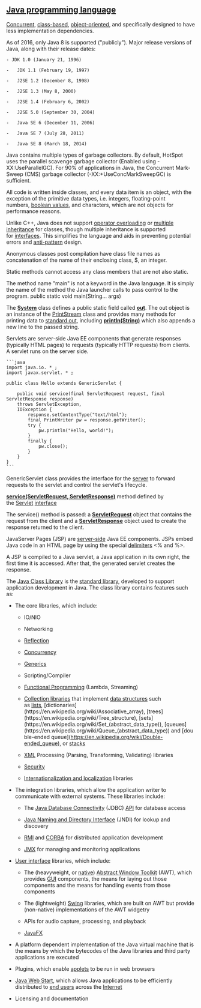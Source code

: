 [Java programming language](https://en.wikipedia.org/wiki/Java_(programming_language))
--------------------------------------------------------------------------------------

[Concurrent](https://en.wikipedia.org/wiki/Concurrent_computing), [class-based](https://en.wikipedia.org/wiki/Class-based_programming), [object-oriented](https://en.wikipedia.org/wiki/Object-oriented_programming), and specifically designed to have less implementation dependencies.

As of 2016, only Java 8 is supported ("publicly"). Major release versions of Java, along with their release dates:

    - JDK 1.0 (January 21, 1996)

    -   JDK 1.1 (February 19, 1997)

    -   J2SE 1.2 (December 8, 1998)

    -   J2SE 1.3 (May 8, 2000)

    -   J2SE 1.4 (February 6, 2002)

    -   J2SE 5.0 (September 30, 2004)

    -   Java SE 6 (December 11, 2006)

    -   Java SE 7 (July 28, 2011)

    -   Java SE 8 (March 18, 2014)

	
Java contains multiple types of garbage collectors. By default, HotSpot uses the parallel scavenge garbage collector (Enabled using -XX:UseParallelGC). For 90% of applications in Java, the Concurrent Mark-Sweep (CMS) garbage collector (-XX:+UseConcMarkSweepGC) is sufficient.

All code is written inside classes, and every data item is an object, with the exception of the primitive data types, i.e. integers, floating-point numbers, [boolean values](https://en.wikipedia.org/wiki/Boolean_data_type), and characters, which are not objects for performance reasons.

Unlike C++, Java does not support [operator overloading](https://en.wikipedia.org/wiki/Operator_overloading) or [multiple inheritance](https://en.wikipedia.org/wiki/Multiple_inheritance) for classes, though multiple inheritance is supported for [interfaces](https://en.wikipedia.org/wiki/Interface_(Java)). This simplifies the language and aids in preventing potential errors and [anti-pattern](https://en.wikipedia.org/wiki/Anti-pattern) design.

Anonymous classes post compilation have class file names as concatenation of the name of their enclosing class, $, an integer.

Static methods cannot access any class members that are not also static.

The method name "main" is not a keyword in the Java language. It is simply the name of the method the Java launcher calls to pass control to the program. public static void main(String... args)

The [**System**](https://docs.oracle.com/javase/8/docs/api/java/lang/System.html) class defines a public static field called [**out**](https://docs.oracle.com/javase/8/docs/api/java/lang/System.html#out). The out object is an instance of the [PrintStream](https://docs.oracle.com/javase/8/docs/api/java/io/PrintStream.html) class and provides many methods for printing data to [standard out](https://en.wikipedia.org/wiki/Standard_streams), including [**println(String)**](https://docs.oracle.com/javase/8/docs/api/java/io/PrintStream.html#println(java.lang.String)) which also appends a new line to the passed string.

Servlets are server-side Java EE components that generate responses (typically HTML pages) to requests (typically HTTP requests) from clients. A servlet runs on the server side.


	```java
	import java.io. * ;
	import javax.servlet. * ;

	public class Hello extends GenericServlet {

		public void service(final ServletRequest request, final ServletResponse response)
		throws ServletException,
		IOException {
			response.setContentType("text/html");
			final PrintWriter pw = response.getWriter();
			try {
				pw.println("Hello, world!");
			}
			finally {
				pw.close();
			}
		}
	}
	```


GenericServlet class provides the interface for the [server](https://en.wikipedia.org/wiki/Server_(computing)) to forward requests to the servlet and control the servlet's lifecycle.

[**service(ServletRequest, ServletResponse)**](https://docs.oracle.com/javaee/7/api/javax/servlet/Servlet.html#service(javax.servlet.ServletRequest,javax.servlet.ServletResponse)) method defined by the [Servlet](https://docs.oracle.com/javaee/7/api/javax/servlet/Servlet.html) [interface](https://en.wikipedia.org/wiki/Interface_(Java)) 

The service() method is passed: a [**ServletRequest**](https://docs.oracle.com/javaee/7/api/javax/servlet/ServletRequest.html) object that contains the request from the client and a [**ServletResponse**](https://docs.oracle.com/javaee/7/api/javax/servlet/ServletResponse.html) object used to create the response returned to the client.

JavaServer Pages (JSP) are [server-side](https://en.wikipedia.org/wiki/Server-side) Java EE components. JSPs embed Java code in an HTML page by using the special [delimiters](https://en.wikipedia.org/wiki/Delimiter) &lt;% and %&gt;.

A JSP is compiled to a Java servlet, a Java application in its own right, the first time it is accessed. After that, the generated servlet creates the response.

The [Java Class Library](https://en.wikipedia.org/wiki/Java_Class_Library) is the [standard library](https://en.wikipedia.org/wiki/Standard_library), developed to support application development in Java. The class library contains features such as:

-   The core libraries, which include:

    -   IO/NIO

    -   Networking

    -   [Reflection](https://en.wikipedia.org/wiki/Reflection_(computer_programming))

    -   [Concurrency](https://en.wikipedia.org/wiki/Concurrent_computing)

    -   [Generics](https://en.wikipedia.org/wiki/Generics_in_Java)

    -   Scripting/Compiler

    -   [Functional Programming](https://en.wikipedia.org/wiki/Functional_programming) (Lambda, Streaming)

    -   [Collection libraries](https://en.wikipedia.org/wiki/Java_collections_framework) that implement [data structures](https://en.wikipedia.org/wiki/Data_structure) such as [lists](https://en.wikipedia.org/wiki/List_(abstract_data_type)), [dictionaries](https://en.wikipedia.org/wiki/Associative_array), [trees](https://en.wikipedia.org/wiki/Tree_structure), [sets](https://en.wikipedia.org/wiki/Set_(abstract_data_type)), [queues](https://en.wikipedia.org/wiki/Queue_(abstract_data_type)) and [double-ended queue](https://en.wikipedia.org/wiki/Double-ended_queue), or [stacks](https://en.wikipedia.org/wiki/Stack_(abstract_data_type))

    -   [XML](https://en.wikipedia.org/wiki/XML) Processing (Parsing, Transforming, Validating) libraries

    -   [Security](https://en.wikipedia.org/wiki/Computer_security)

    -   [Internationalization and localization](https://en.wikipedia.org/wiki/Internationalization_and_localization) libraries

-   The integration libraries, which allow the application writer to communicate with external systems. These libraries include:

    -   The [Java Database Connectivity](https://en.wikipedia.org/wiki/Java_Database_Connectivity) (JDBC) [API](https://en.wikipedia.org/wiki/Application_programming_interface) for database access

    -   [Java Naming and Directory Interface](https://en.wikipedia.org/wiki/Java_Naming_and_Directory_Interface) (JNDI) for lookup and discovery

    -   [RMI](https://en.wikipedia.org/wiki/Java_remote_method_invocation) and [CORBA](https://en.wikipedia.org/wiki/Common_Object_Request_Broker_Architecture) for distributed application development

    -   [JMX](https://en.wikipedia.org/wiki/Java_Management_Extensions) for managing and monitoring applications

-   [User interface](https://en.wikipedia.org/wiki/User_interface) libraries, which include:

    -   The (heavyweight, or [native](https://en.wikipedia.org/wiki/Native_(computing))) [Abstract Window Toolkit](https://en.wikipedia.org/wiki/Abstract_Window_Toolkit) (AWT), which provides [GUI](https://en.wikipedia.org/wiki/Graphical_user_interface) components, the means for laying out those components and the means for handling events from those components

    -   The (lightweight) [Swing](https://en.wikipedia.org/wiki/Swing_(Java)) libraries, which are built on AWT but provide (non-native) implementations of the AWT widgetry

    -   APIs for audio capture, processing, and playback

    -   [JavaFX](https://en.wikipedia.org/wiki/JavaFX)

-   A platform dependent implementation of the Java virtual machine that is the means by which the bytecodes of the Java libraries and third party applications are executed

-   Plugins, which enable [applets](https://en.wikipedia.org/wiki/Java_applet) to be run in web browsers

-   [Java Web Start](https://en.wikipedia.org/wiki/Java_Web_Start), which allows Java applications to be efficiently distributed to [end users](https://en.wikipedia.org/wiki/End_user) across the [Internet](https://en.wikipedia.org/wiki/Internet)

-   Licensing and documentation

